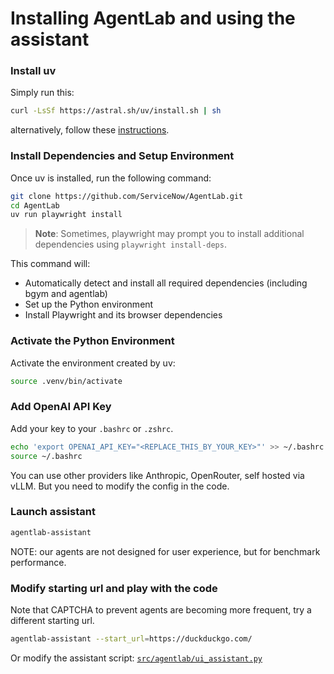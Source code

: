 # Installing AgentLab and using the assistant

### Install uv
Simply run this: 
```bash
curl -LsSf https://astral.sh/uv/install.sh | sh
```
alternatively, follow these [instructions](https://docs.astral.sh/uv/getting-started/installation/).

### Install Dependencies and Setup Environment
Once uv is installed, run the following command:

```bash
git clone https://github.com/ServiceNow/AgentLab.git
cd AgentLab
uv run playwright install
```
> **Note**: Sometimes, playwright may prompt you to install additional dependencies using `playwright install-deps`.

This command will:
- Automatically detect and install all required dependencies (including bgym and agentlab)
- Set up the Python environment
- Install Playwright and its browser dependencies

### Activate the Python Environment
Activate the environment created by uv:

```bash
source .venv/bin/activate
```

### Add OpenAI API Key
Add your key to your `.bashrc` or `.zshrc`.
```bash
echo 'export OPENAI_API_KEY="<REPLACE_THIS_BY_YOUR_KEY>"' >> ~/.bashrc
source ~/.bashrc
```
You can use other providers like Anthropic, OpenRouter, self hosted via vLLM. But you need to modify the config in the code.

### Launch assistant
```bash
agentlab-assistant
```
NOTE: our agents are not designed for user experience, but for benchmark performance. 

### Modify starting url and play with the code
Note that CAPTCHA to prevent agents are becoming more frequent, try a different starting url.

```bash
agentlab-assistant --start_url=https://duckduckgo.com/
```

Or modify the assistant script: [`src/agentlab/ui_assistant.py`](../../src/agentlab/ui_assistant.py)


